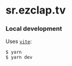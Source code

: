 # sr.ezclap.tv

### Local development

Uses [`vite`](https://vitejs.dev/):

```
$ yarn
$ yarn dev
```
